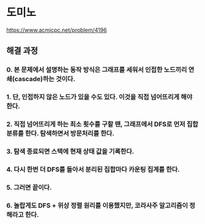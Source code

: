 # 도미노
https://www.acmicpc.net/problem/4196
## 해결 과정
### 0. 본 문제에서 설명하는 동작 방식은 그래프를 세워서 인접한 노드끼리 연쇄(cascade)하는 것이다.
### 1. 단, 인접하지 않은 노드가 있을 수도 있다. 이것을 직접 넘어뜨리게 해야 한다.
### 2. 직접 넘어뜨리게 하는 최소 횟수를 구할 땐, 그래프에서 DFS로 먼저 집합 분류를 한다. 탐색하면서 방문처리를 한다.
### 3. 탐색 종료되면 스택에 현재 상태 값을 기록한다.
### 4. 다시 한번 더 DFS를 돌아서 분리된 집합마다 카운팅 집계를 한다.
### 5. 그러면 끝이다.
### 6. 놀랍게도 DFS + 위상 정렬 원리를 이용했지만, 코라사주 알고리즘이 정해라고 한다.
